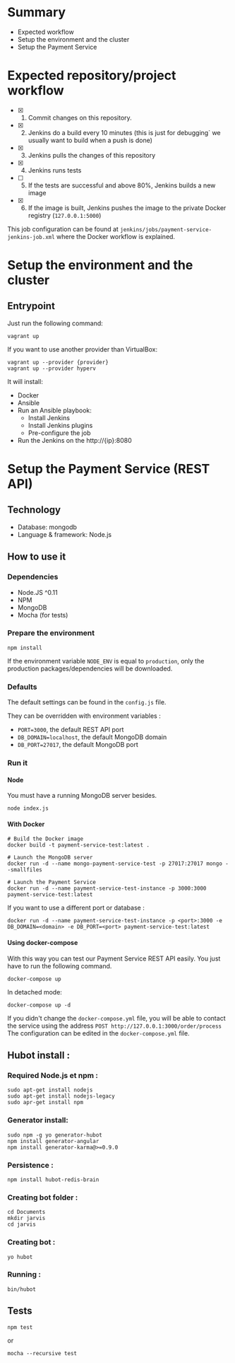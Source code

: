 # Summary

- Expected workflow
- Setup the environment and the cluster
- Setup the Payment Service

# Expected repository/project workflow

- [x] 1. Commit changes on this repository.
- [x] 2. Jenkins do a build every 10 minutes (this is just for debugging` we usually want to build when a push is done)
- [x] 3. Jenkins pulls the changes of this repository
- [x] 4. Jenkins runs tests
- [ ] 5. If the tests are successful and above 80%, Jenkins builds a new image
- [x] 6. If the image is built, Jenkins pushes the image to the private Docker registry (`127.0.0.1:5000`)

This job configuration can be found at `jenkins/jobs/payment-service-jenkins-job.xml` where the Docker workflow is 
explained.

# Setup the environment and the cluster

## Entrypoint

Just run the following command:

    vagrant up
    
If you want to use another provider than VirtualBox:

    vagrant up --provider {provider}
    vagrant up --provider hyperv
    
It will install:

- Docker
- Ansible
- Run an Ansible playbook:
    - Install Jenkins
    - Install Jenkins plugins
    - Pre-configure the job
- Run the Jenkins on the http://{ip}:8080

# Setup the Payment Service (REST API)

## Technology

- Database: mongodb
- Language & framework: Node.js

## How to use it

### Dependencies

- Node.JS ^0.11
- NPM
- MongoDB
- Mocha (for tests)

### Prepare the environment

    npm install
    
If the environment variable `NODE_ENV` is equal to `production`, only the production packages/dependencies will be 
downloaded.
    
### Defaults

The default settings can be found in the `config.js` file.

They can be overridden with environment variables :

- `PORT=3000`, the default REST API port
- `DB_DOMAIN=localhost`, the default MongoDB domain
- `DB_PORT=27017`, the default MongoDB port

### Run it

#### Node

You must have a running MongoDB server besides.

    node index.js
    
#### With Docker

    # Build the Docker image
    docker build -t payment-service-test:latest .
    
    # Launch the MongoDB server
    docker run -d --name mongo-payment-service-test -p 27017:27017 mongo --smallfiles
    
    # Launch the Payment Service
    docker run -d --name payment-service-test-instance -p 3000:3000 payment-service-test:latest
    
If you want to use a different port or database :

    docker run -d --name payment-service-test-instance -p <port>:3000 -e DB_DOMAIN=<domain> -e DB_PORT=<port> payment-service-test:latest
    
#### Using docker-compose

With this way you can test our Payment Service REST API easily. You just have to run the following command.

    docker-compose up
    
In detached mode:

    docker-compose up -d
    
If you didn't change the `docker-compose.yml` file, you will be able to contact the service using the address 
`POST http://127.0.0.1:3000/order/process`
The configuration can be edited in the `docker-compose.yml` file.

## Hubot install :

### Required Node.js et npm : 

    sudo apt-get install nodejs
    sudo apt-get install nodejs-legacy
    sudo apr-get install npm

### Generator install:

    sudo npm -g yo generator-hubot
    npm install generator-angular
    npm install generator-karma@>=0.9.0

### Persistence :

    npm install hubot-redis-brain

### Creating bot folder :

    cd Documents
    mkdir jarvis
    cd jarvis

### Creating bot : 

    yo hubot

### Running :

    bin/hubot
        
## Tests

    npm test
    
or

    mocha --recursive test
